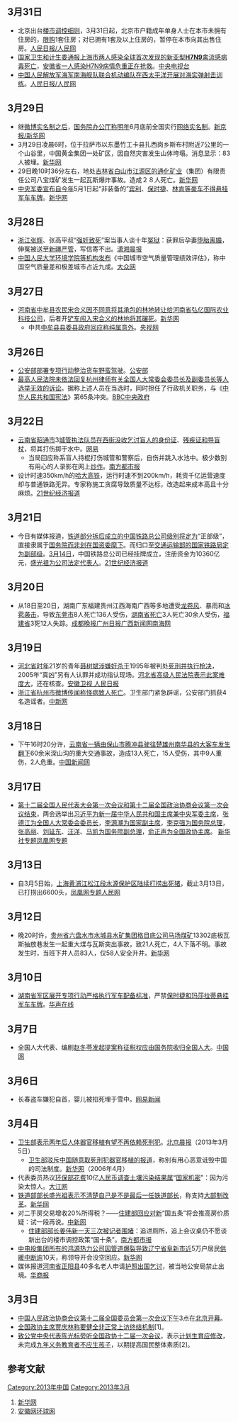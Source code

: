 <noinclude></noinclude>

## 3月31日

  - 北京出台[楼市调控细则](https://zh.wikipedia.org/wiki/楼市 "wikilink")，3月31日起，北京市户籍成年单身人士在本市未拥有住房的，[限购](https://zh.wikipedia.org/wiki/限购 "wikilink")1套住房；对已拥有1套及以上住房的，暂停在本市向其出售住房。[人民日报/人民网](https://web.archive.org/web/20130406003718/http://paper.people.com.cn/rmrb/html/2013-03/31/nw.D110000renmrb_20130331_1-01.htm?div=-1)
  - [国家卫生和计生委通报](https://zh.wikipedia.org/wiki/国家卫生和计生委 "wikilink")[上海市两人感染全球首次发现的新亚型](https://zh.wikipedia.org/wiki/上海市 "wikilink")**[H7N9](https://zh.wikipedia.org/wiki/H7N9 "wikilink")**[禽流感](../Page/禽流感.md "wikilink")[病毒死亡](../Page/病毒.md "wikilink")，[安徽省一人感染](../Page/安徽省.md "wikilink")[H7N9病情危重正在抢救](https://zh.wikipedia.org/wiki/H7N9 "wikilink")。[中央电视台](http://news.qq.com/a/20130331/000705.htm)
  - [中国人民解放军海军](../Page/中国人民解放军海军.md "wikilink")[南海舰队联合机动编队在西](https://zh.wikipedia.org/wiki/南海舰队 "wikilink")[太平洋开展对海实弹射击训练](https://zh.wikipedia.org/wiki/太平洋 "wikilink")。[人民日报/人民网](https://web.archive.org/web/20130404220237/http://paper.people.com.cn/rmrb/html/2013-04/01/nw.D110000renmrb_20130401_3-04.htm?div=-1)

## 3月29日

  - 继[微博实名制之后](../Page/微博.md "wikilink")，[国务院办公厅称明年](https://zh.wikipedia.org/wiki/国务院办公厅 "wikilink")6月底前全国实行[网络实名制](../Page/网络实名制.md "wikilink")。[新京报/新华网](http://news.xinhuanet.com/house/2013-03/29/c_124518170.htm)
  - 3月29日凌晨6时，位于拉萨市以东墨竹工卡县扎西岗乡斯布村附近7公里的一个山谷里，中国黄金集团一处矿区，因自然灾害发生山体垮塌。消息显示：83人被埋。[新华网](http://news.xinhuanet.com/local/2013-03/29/c_115215445.htm)
  - 29日晚10时36分左右，地处[吉林省](../Page/吉林省.md "wikilink")[白山市](../Page/白山市.md "wikilink")[江源区的通化矿业](../Page/江源区.md "wikilink")（集团）有限责任公司八宝煤矿发生一起瓦斯爆炸事故。造成２８人死亡。[新华网](http://news.xinhuanet.com/local/2013-03/30/c_115216069.htm)
  - [中央军委宣布自今年](../Page/中央军事委员会.md "wikilink")5月1日起“非装备的”[宾利](https://zh.wikipedia.org/wiki/宾利 "wikilink")、[保时捷](../Page/保时捷.md "wikilink")、[林肯等豪车不得悬挂军车](https://zh.wikipedia.org/wiki/林肯汽车 "wikilink")[车牌](https://zh.wikipedia.org/wiki/车牌 "wikilink")。[新华网](http://news.xinhuanet.com/mil/2013-03/30/c_124522835.htm)

## 3月28日

  - [浙江张辉](https://zh.wikipedia.org/wiki/浙江 "wikilink")、张高平叔“[强奸致死](../Page/强奸.md "wikilink")”案当事人谈十年[冤狱](https://zh.wikipedia.org/wiki/冤狱 "wikilink")：获罪后孕妻[堕胎](../Page/堕胎.md "wikilink")[离婚](https://zh.wikipedia.org/wiki/离婚 "wikilink")，伸冤被送至[新疆严管](https://zh.wikipedia.org/wiki/新疆 "wikilink")，写信寄不出。[潇湘晨报](http://news.163.com/13/0328/03/8R1BAGA300014OVB.html)
  - [中国人民大学环境学院等机构发布](../Page/中国人民大学.md "wikilink")《中国城市空气质量管理绩效评估》，称中国空气质量差和极差城市占近九成。[大众网](http://news.163.com/13/0329/02/8R3P7A4V0001124J.html)

## 3月27日

  - [河南省](../Page/河南省.md "wikilink")[中牟县农民](../Page/中牟县.md "wikilink")[宋合义因不同意将其承包的林地转让给](https://zh.wikipedia.org/wiki/宋合义 "wikilink")[河南省弘亿国际农业科技公司](https://zh.wikipedia.org/wiki/河南省弘亿国际农业科技公司 "wikilink")，后者开[铲车闯入](https://zh.wikipedia.org/wiki/铲车 "wikilink")[宋合义的](https://zh.wikipedia.org/wiki/宋合义 "wikilink")[林地将其碾死](https://zh.wikipedia.org/wiki/林地 "wikilink")。[新华网](http://news.163.com/13/0328/23/8R3FBHMN00014JB5.html)
      - 中共[中牟县县委县政府回应称纯属意外](../Page/中牟县.md "wikilink")。[央视网](http://news.ifeng.com/mainland/detail_2013_03/28/23638744_0.shtml)

## 3月26日

  - [公安部部署专项行动整治](https://zh.wikipedia.org/wiki/公安部 "wikilink")[货车野蛮驾驶](https://zh.wikipedia.org/wiki/货车 "wikilink")。[公安部](http://news.qq.com/a/20130326/000197.htm)
  - [最高人民法院未依法回复](https://zh.wikipedia.org/wiki/最高人民法院 "wikilink")[杭州律师有关](https://zh.wikipedia.org/wiki/杭州 "wikilink")[全国人大常委会委员长及副委员长等人](https://zh.wikipedia.org/wiki/全国人大常委会 "wikilink")[选举无效的诉讼](https://zh.wikipedia.org/wiki/选举无效 "wikilink")。据称上述人员在当选时，同时担任了行政机关职务，与《[中华人民共和国宪法](../Page/中华人民共和国宪法.md "wikilink")》第65条冲突。[BBC](http://www.bbc.co.uk/zhongwen/simp/china/2013/03/130326_wangcheng_jw.shtml)[中央政府](http://www.gov.cn/gongbao/content/2004/content_62714.htm)

## 3月22日

  - [云南省](../Page/云南省.md "wikilink")[昭通市](../Page/昭通市.md "wikilink")3[城管执法队员在西街没收乞讨](https://zh.wikipedia.org/wiki/城管 "wikilink")[盲人的](https://zh.wikipedia.org/wiki/盲人 "wikilink")[身份证](https://zh.wikipedia.org/wiki/身份证 "wikilink")、[残疾证和](https://zh.wikipedia.org/wiki/残疾证 "wikilink")[导盲杖](https://zh.wikipedia.org/wiki/导盲杖 "wikilink")，将其打伤掷于水中。[网易](http://news.163.com/photoview/00AP0001/33020.html)
      - 当局回应称系盲人持棍打伤城管和警察后，自伤并跳入水池中。极少数别有用心的人录影在网上[炒作](https://zh.wikipedia.org/wiki/炒作 "wikilink")。[南方都市报](http://news.163.com/13/0326/08/8QSM4O0500011229.html)
  - 设计时速350km/h的[哈大高铁](https://zh.wikipedia.org/wiki/哈大高铁 "wikilink")，运行时速不到200km/h，耗资千亿运营速度却与普通铁路无异。专家称施工贪腐导致质量不达标，改造起来成本高且十分麻烦。[21世纪经济报道](https://web.archive.org/web/20130607091612/http://ndnews.oeeee.com/html/201303/22/37976.html)

## 3月21日

  - 今日有媒体报道，[铁道部分拆后成立的](https://zh.wikipedia.org/wiki/铁道部 "wikilink")[中国铁路总公司级别将定为](../Page/中国铁路总公司.md "wikilink")“正部级”，直接隶属于[国务院而非划在国资委麾下](https://zh.wikipedia.org/wiki/国务院 "wikilink")。而归口至[交通运输部的](https://zh.wikipedia.org/wiki/交通运输部 "wikilink")[国家铁路局定为副部级](../Page/国家铁路局.md "wikilink")。[3月14日](../Page/3月14日.md "wikilink")，中国铁路总公司已经挂牌成立，注册资金为10360亿元，[盛光祖为公司法定代表人](../Page/盛光祖.md "wikilink")。[21世纪经济报道](https://web.archive.org/web/20130327015953/http://epaper.21cbh.com/html/2013-03/21/content_62200.htm?div=-1)

## 3月20日

  - 从18日至20日，湖南广东福建贵州江西海南广西等多地遭受[龙卷风](https://zh.wikipedia.org/wiki/龙卷风 "wikilink")、暴雨和[冰雹袭击](../Page/冰雹.md "wikilink")，导致[东莞市](../Page/东莞市.md "wikilink")8人死亡136人受伤，[湖南省死亡](../Page/湖南省.md "wikilink")3人死亡30余人受伤，[福建省](../Page/福建省.md "wikilink")3死12人失踪。[成都晚报](http://www.cdwb.com.cn/html/2013-03/21/content_1813884.htm)[广州日报](https://web.archive.org/web/20130321004830/http://gzdaily.dayoo.com/html/2013-03/21/content_2187077.htm)[广西新闻网](http://news.gxnews.com.cn/staticpages/20130321/newgx514a3ff0-7196230.shtml)[南海网](http://www.hinews.cn/news/system/2013/03/21/015543087.shtml)

## 3月19日

  - [河北省时年](../Page/河北省.md "wikilink")21岁的青年[聂树斌涉嫌奸杀于](https://zh.wikipedia.org/wiki/聂树斌 "wikilink")1995年被判处[死刑并执行](../Page/死刑.md "wikilink")[枪决](https://zh.wikipedia.org/wiki/枪决 "wikilink")，2005年“真凶”另有人认罪并成功指认现场。[河北省高级人民法院表示此案难度大](../Page/河北省高级人民法院.md "wikilink")，还在核查。[安徽卫视
    人民日报](http://news.ifeng.com/mainland/detail_2013_03/19/23280937_0.shtml)
  - [浙江省](../Page/浙江省.md "wikilink")[杭州市微博传闻称怪病致人死亡](../Page/杭州市.md "wikilink")。卫生部门紧急辟谣，公安部门抓获4名造谣者。[中新网](http://health.sohu.com/20130319/n369378919.shtml)

## 3月18日

  - 下午16时20分许，[云南省一辆由](../Page/云南省.md "wikilink")[保山市](../Page/保山市.md "wikilink")[腾冲县驶往](https://zh.wikipedia.org/wiki/腾冲县 "wikilink")[楚雄州](https://zh.wikipedia.org/wiki/楚雄州 "wikilink")[南华县的大客车发生翻下](../Page/南华县.md "wikilink")60余米深山沟的重大交通事故，造成13人死亡，15人受伤，其中9人重伤，2人危重。[中国新闻网](http://www.chinanews.com/gn/2013/03-18/4654371.shtml)

## 3月17日

  - [第十二届全国人民代表大会第一次会议和](../Page/第十二届全国人民代表大会.md "wikilink")[第十二届全国政治协商会议第一次会议结束](https://zh.wikipedia.org/wiki/第十二届全国政治协商会议 "wikilink")，两会选举出[习近平为新一届](../Page/习近平.md "wikilink")[中华人民共和国主席兼](../Page/中华人民共和国主席.md "wikilink")[中央军委主席](https://zh.wikipedia.org/wiki/中央军委主席 "wikilink")，[张德江为](../Page/张德江.md "wikilink")[全国人大常委会委员长](https://zh.wikipedia.org/wiki/全国人大常委会委员长 "wikilink")，[李源潮为](../Page/李源潮.md "wikilink")[国家副主席](https://zh.wikipedia.org/wiki/国家副主席 "wikilink")，[李克强为](../Page/李克强.md "wikilink")[国务院总理](https://zh.wikipedia.org/wiki/国务院总理 "wikilink")，
    [张高丽](../Page/张高丽.md "wikilink")、[刘延东](../Page/刘延东.md "wikilink")、[汪洋](https://zh.wikipedia.org/wiki/汪洋 "wikilink")、[马凯为](https://zh.wikipedia.org/wiki/马凯 "wikilink")[国务院副总理](https://zh.wikipedia.org/wiki/国务院副总理 "wikilink")，[俞正声为](../Page/俞正声.md "wikilink")[全国政协主席](https://zh.wikipedia.org/wiki/全国政协主席 "wikilink")。
    [新华社专题](http://www.xinhuanet.com/2013lh/index.htm)[凤凰网专题](http://news.ifeng.com/mainland/special/2013lianghui/)

## 3月13日

  - 自3月5日始，[上海](https://zh.wikipedia.org/wiki/上海 "wikilink")[黄浦江](../Page/黄浦江.md "wikilink")[松江段水源保护区陆续打捞出](https://zh.wikipedia.org/wiki/松江 "wikilink")[死猪](../Page/黄浦江死猪漂流事件.md "wikilink")，截止3月13日，已打捞出6600头，[凤凰网专题](http://news.ifeng.com/mainland/special/huangpujiangsizhu/)[人民网](https://web.archive.org/web/20130317070246/http://leaders.people.com.cn/n/2013/0312/c58278-20764513.html)

## 3月12日

  - 晚20时许，[贵州省](../Page/贵州省.md "wikilink")[六盘水市](../Page/六盘水市.md "wikilink")[水城县水矿集团格目底公司马场煤矿](../Page/水城县.md "wikilink")13302底板瓦斯抽放巷发生一起重大煤与瓦斯突出事故，致21人死亡，4人下落不明。事故发生时，当班下井人员83人，仅58人安全升井。[新华网](http://news.xinhuanet.com/local/2013-03/13/c_124450285.htm?_fin)

## 3月10日

  - [湖南省军区展开专项行动严格执行军车配备标准](https://zh.wikipedia.org/wiki/湖南省军区 "wikilink")，严禁[保时捷和](../Page/保时捷.md "wikilink")[玛莎拉蒂悬挂军车车牌](https://zh.wikipedia.org/wiki/玛莎拉蒂 "wikilink")。[华声在线](http://money.163.com/13/0310/13/8PJVVDCU00253B0H.html)

## 3月7日

  - 全国人大代表、编剧[赵冬苓发起提案称](../Page/赵冬苓.md "wikilink")[征税权应由国务院收归](https://zh.wikipedia.org/wiki/征税权 "wikilink")[全国人大](https://zh.wikipedia.org/wiki/全国人大 "wikilink")。[中国网](http://news.qq.com/a/20130308/001585.htm)

## 3月6日

  - 长春盗车嫌犯自首，婴儿被掐死埋于雪中。[网易新闻](http://news.163.com/13/0306/03/8P8L1O810001124J.html)

## 3月4日

  - [卫生部表示两年后](https://zh.wikipedia.org/wiki/中国卫生部 "wikilink")[人体器官移植有望不再依赖](https://zh.wikipedia.org/wiki/人体器官移植 "wikilink")[死刑犯](../Page/死刑犯.md "wikilink")。[北京晨报](http://news.163.com/13/0305/02/8P60BFLF0001124J.html)（2013年3月5日）
      - [卫生部驳斥中国随意取](https://zh.wikipedia.org/wiki/中国卫生部 "wikilink")[死刑犯器官移植的报道](../Page/死刑犯.md "wikilink")，称别有用心恶意诋毁中国的司法制度。[新华网](http://news.xinhuanet.com/newscenter/2006-04/10/content_4405862.htm)（2006年4月）
  - 代表委员热议[环保部花费](https://zh.wikipedia.org/wiki/环保部 "wikilink")10亿[人民币调查](../Page/人民币.md "wikilink")[土壤污染结果属](https://zh.wikipedia.org/wiki/土壤污染 "wikilink")“[国家机密](../Page/国家机密.md "wikilink")”：因为污染太惊人。[大江网](http://gongyi.qq.com/a/20130304/000039.htm)
  - [铁道部部长](https://zh.wikipedia.org/wiki/铁道部 "wikilink")[盛光祖表示不清楚自己是不是最后一任铁道部长](../Page/盛光祖.md "wikilink")，称支持[大部制改革](https://zh.wikipedia.org/wiki/大部制改革 "wikilink")。[新华网](http://news.ifeng.com/mainland/special/2013lianghui/yanlun/detail_2013_03/04/22722420_0.shtml)
  - 对二手房交易增收20%所得税？——[住建部回应对新](https://zh.wikipedia.org/wiki/住建部 "wikilink")“国五条”将会推高房价质疑：试一段再说。[中新网](http://news.ifeng.com/mainland/special/2013lianghui/yanlun/detail_2013_03/04/22723240_0.shtml)
      - [住建部部长](https://zh.wikipedia.org/wiki/住建部 "wikilink")[姜伟新一天三次被记者围堵](../Page/姜伟新.md "wikilink")：追进厕所，追上会议桌仍不愿谈新出台的楼市调控政策“国十条”。[南方都市报](https://web.archive.org/web/20130310054729/http://epaper.oeeee.com/A/html/2013-03/05/content_1814284.htm)
  - [中电投集团所有的](https://zh.wikipedia.org/wiki/中电投集团 "wikilink")[鸿源热力公司因管道爆裂导致](https://zh.wikipedia.org/wiki/鸿源热力公司 "wikilink")[辽宁省](../Page/辽宁省.md "wikilink")[阜新市近](../Page/阜新市.md "wikilink")5万户居民[供暖中断逾](https://zh.wikipedia.org/wiki/供暖 "wikilink")10天，称领导开会没空回应。[新华网](http://news.qq.com/a/20130304/001846.htm)
  - 媒体报道[河南省](../Page/河南省.md "wikilink")[正阳县](../Page/正阳县.md "wikilink")40多名老人申请[护照出国](../Page/护照.md "wikilink")[乞讨](https://zh.wikipedia.org/wiki/乞讨 "wikilink")，被当地公安局禁止出境。[华商报](http://news.ifeng.com/society/2/detail_2013_03/05/22727680_0.shtml)

## 3月3日

  - [中国人民政治协商会议第十二届全国委员会第一次会议下午](https://zh.wikipedia.org/wiki/中国人民政治协商会议第十二届全国委员会第一次会议 "wikilink")3点在[北京开幕](https://zh.wikipedia.org/wiki/北京 "wikilink")。
  - [全国政协主席](https://zh.wikipedia.org/wiki/全国政协主席 "wikilink")[贾庆林称要健全非正常](../Page/贾庆林.md "wikilink")[上访终结机制](https://zh.wikipedia.org/wiki/上访 "wikilink")\[1\]。
  - [致公党中央代表](https://zh.wikipedia.org/wiki/致公党 "wikilink")[陈光标旁听全国政协十二届一次会议](https://zh.wikipedia.org/wiki/陈光标 "wikilink")，表示[计划生育应修改](../Page/计划生育.md "wikilink")，未完成[九年义务教育者不应生孩子](https://zh.wikipedia.org/wiki/九年义务教育 "wikilink")，以期提高国民整体素质\[2\]。

## 参考文献

<noinclude> </noinclude>

[Category:2013年中国](https://zh.wikipedia.org/wiki/Category:2013年中国 "wikilink")
[Category:2013年3月](https://zh.wikipedia.org/wiki/Category:2013年3月 "wikilink")

1.  [新华网](http://news.qq.com/a/20130303/000975.htm)
2.  [安徽网](http://news.163.com/13/0303/11/8P1QMA6F00011229.html)[环球网](http://news.qq.com/a/20130303/001351.htm)